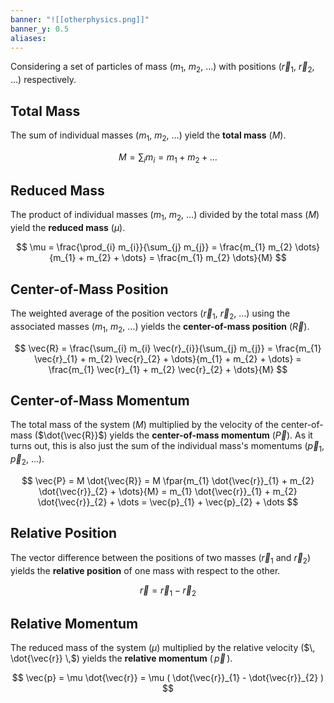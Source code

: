 ```yaml
---
banner: "![[otherphysics.png]]"
banner_y: 0.5
aliases:
---
```


Considering a set of particles of mass ($m_{1}$, $m_{2}$, $\dots$) with positions ($\vec{r}_{1}$, $\vec{r}_{2}$, $\dots$) respectively.

## Total Mass

The sum of individual masses ($m_{1}$, $m_{2}$, $\dots$) yield the **total mass** ($M$).

$$
M = \sum_{i} m_{i} = m_{1} + m_{2} + \dots
$$

## Reduced Mass

The product of individual masses ($m_{1}$, $m_{2}$, $\dots$) divided by the total mass ($M$) yield the **reduced mass** ($\mu$).

$$
\mu = \frac{\prod_{i} m_{i}}{\sum_{j} m_{j}} = \frac{m_{1} m_{2} \dots}{m_{1} + m_{2} + \dots} = \frac{m_{1} m_{2} \dots}{M}
$$

## Center-of-Mass Position

The weighted average of the position vectors ($\vec{r}_{1}$, $\vec{r}_{2}$, $\dots$) using the associated masses ($m_{1}$, $m_{2}$, $\dots$) yields the **center-of-mass position** ($\vec{R}$).

$$
\vec{R} = \frac{\sum_{i} m_{i} \vec{r}_{i}}{\sum_{j} m_{j}} = \frac{m_{1} \vec{r}_{1} + m_{2} \vec{r}_{2} + \dots}{m_{1} + m_{2} + \dots} = \frac{m_{1} \vec{r}_{1} + m_{2} \vec{r}_{2} + \dots}{M}
$$

## Center-of-Mass Momentum

The total mass of the system ($M$) multiplied by the velocity of the center-of-mass ($\dot{\vec{R}}$) yields the **center-of-mass momentum** ($\vec{P}$). As it turns out, this is also just the sum of the individual mass's momentums ($\vec{p}_{1}$, $\vec{p}_{2}$, $\dots$).

$$
\vec{P} = M \dot{\vec{R}} = M \fpar{m_{1} \dot{\vec{r}}_{1} + m_{2} \dot{\vec{r}}_{2} + \dots}{M} = m_{1} \dot{\vec{r}}_{1} + m_{2} \dot{\vec{r}}_{2} + \dots = \vec{p}_{1} + \vec{p}_{2} + \dots
$$

## Relative Position

The vector difference between the positions of two masses ($\vec{r}_{1}$ and $\vec{r}_{2}$) yields the **relative position** of one mass with respect to the other.

$$
\vec{r} = \vec{r}_{1} - \vec{r}_{2}
$$

## Relative Momentum

The reduced mass of the system ($\mu$) multiplied by the relative velocity ($\, \dot{\vec{r}} \,$) yields the **relative momentum** ($\, \vec{p} \,$).

$$
\vec{p} = \mu \dot{\vec{r}} = \mu ( \dot{\vec{r}}_{1} - \dot{\vec{r}}_{2} )
$$